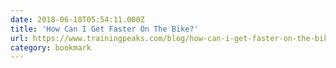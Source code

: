 ```yaml
---
date: 2018-06-18T05:54:11.000Z
title: 'How Can I Get Faster On The Bike?'
url: https://www.trainingpeaks.com/blog/how-can-i-get-faster-on-the-bike/
category: bookmark
---
```

